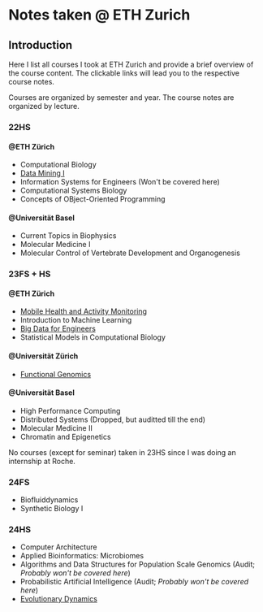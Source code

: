 # Notes taken @ ETH Zurich

## Introduction

Here I list all courses I took at ETH Zurich and provide a brief overview of the course content. The clickable links will lead you to the respective course notes.

Courses are organized by semester and year. The course notes are organized by lecture.

### 22HS

#### @ETH Zürich

- Computational Biology
- [Data Mining I](./22hs/dm1/data_mining_i.md)
- Information Systems for Engineers (Won't be covered here)
- Computational Systems Biology
- Concepts of OBject-Oriented Programming

#### @Universität Basel

- Current Topics in Biophysics
- Molecular Medicine I
- Molecular Control of Vertebrate Development and Organogenesis

### 23FS + HS

#### @ETH Zürich

- [Mobile Health and Activity Monitoring](./23fs/mham/mobile_health_and_activity_monitoring.md)
- Introduction to Machine Learning
- [Big Data for Engineers](./23fs/bdfe/big_data_for_engineers.md)
- Statistical Models in Computational Biology

#### @Universität Zürich

- [Functional Genomics](./23fs/fg/functional_genomics.md)

#### @Universität Basel

- High Performance Computing
- Distributed Systems (Dropped, but auditted till the end)
- Molecular Medicine II
- Chromatin and Epigenetics

No courses (except for seminar) taken in 23HS since I was doing an internship at Roche.

### 24FS

- Biofluiddynamics
- Synthetic Biology I

### 24HS

- Computer Architecture
- Applied Bioinformatics: Microbiomes
- Algorithms and Data Structures for Population Scale Genomics (Audit; _Probably won't be covered here_)
- Probabilistic Artificial Intelligence (Audit; _Probably won't be covered here_)
- [Evolutionary Dynamics](./24hs/evodynamo/evolutionary_dynamics.md)
